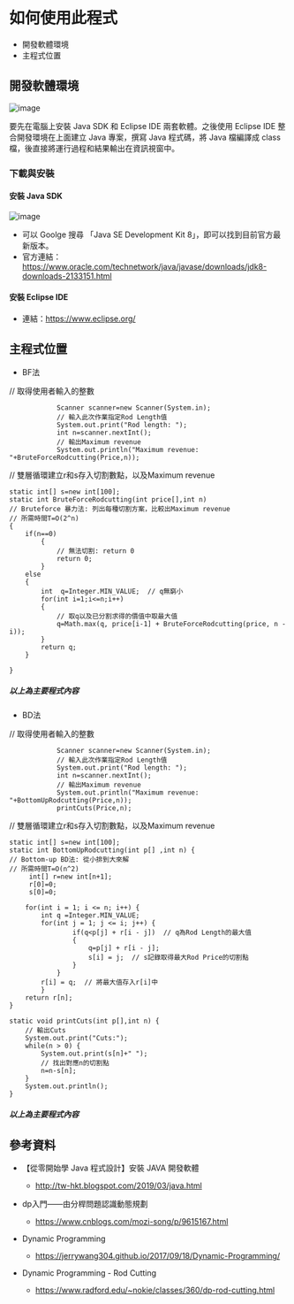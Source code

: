 # 如何使用此程式

- 開發軟體環境
- 主程式位置

## 開發軟體環境

![image](https://i.imgur.com/5MPeamM.png)

  要先在電腦上安裝 Java SDK 和 Eclipse IDE 兩套軟體。之後使用 Eclipse IDE 整合開發環境在上面建立 Java 專案，撰寫 Java 程式碼，將 Java 檔編譯成 class 檔，後直接將運行過程和結果輸出在資訊視窗中。

### 下載與安裝
#### 安裝 Java SDK

![image](https://i.imgur.com/FwQDKpO.jpg)
  - 可以 Goolge 搜尋 「Java SE Development Kit 8」，即可以找到目前官方最新版本。
  - 官方連結：https://www.oracle.com/technetwork/java/javase/downloads/jdk8-downloads-2133151.html

#### 安裝 Eclipse IDE
  - 連結：https://www.eclipse.org/
  
## 主程式位置

  - BF法

  // 取得使用者輸入的整數
  
		 		Scanner scanner=new Scanner(System.in);
		 		// 輸入此次作業指定Rod Length值				
		 		System.out.print("Rod length: ");				
		 		int n=scanner.nextInt();				
		 		// 輸出Maximum revenue				
		 		System.out.println("Maximum revenue: "+BruteForceRodcutting(Price,n));
				
  // 雙層循環建立r和s存入切割數點，以及Maximum revenue
  
	static int[] s=new int[100];	
	static int BruteForceRodcutting(int price[],int n)	
	// Bruteforce 暴力法: 列出每種切割方案，比較出Maximum revenue	
	// 所需時間T=O(2^n)	
	{	
		if(n==0)		
			{
				// 無法切割: return 0				
				return 0;			
			} 			
		else		
		{		
			int  q=Integer.MIN_VALUE;  // q無窮小
			for(int i=1;i<=n;i++)			
			{		
				// 取q以及已分割求得的價值中取最大值				
				q=Math.max(q, price[i-1] + BruteForceRodcutting(price, n - i));				
			}			
			return q;			
		}
		
	}
	
   ##### 以上為主要程式內容

  - BD法

  // 取得使用者輸入的整數
    
		 		Scanner scanner=new Scanner(System.in);
		 		// 輸入此次作業指定Rod Length值
		 		System.out.print("Rod length: ");
		 		int n=scanner.nextInt();
		 		// 輸出Maximum revenue
		 		System.out.println("Maximum revenue: "+BottomUpRodcutting(Price,n));
		 		printCuts(Price,n);
    
  // 雙層循環建立r和s存入切割數點，以及Maximum revenue
  
	static int[] s=new int[100];
	static int BottomUpRodcutting(int p[] ,int n) {
	// Bottom-up BD法: 從小排到大來解
	// 所需時間T=O(n^2)
		 int[] r=new int[n+1];
		 r[0]=0;
		 s[0]=0;
		 
	    for(int i = 1; i <= n; i++) {
	        int q =Integer.MIN_VALUE;
	        for(int j = 1; j <= i; j++) {
		        	if(q<p[j] + r[i - j])  // q為Rod Length的最大值
		        	{
		        		q=p[j] + r[i - j];
		        		s[i] = j;  // s記錄取得最大Rod Price的切割點
		        	}
	            }
	        r[i] = q;  // 將最大值存入r[i]中
	        }
	    return r[n];
	}
	 
	static void printCuts(int p[],int n) {
		// 輸出Cuts
		System.out.print("Cuts:");
		while(n > 0) {
			System.out.print(s[n]+" ");
			// 找出對應n的切割點
			n=n-s[n];
		}
		System.out.println();
	}
   ##### 以上為主要程式內容

## 參考資料


- 【從零開始學 Java 程式設計】安裝 JAVA 開發軟體
  - http://tw-hkt.blogspot.com/2019/03/java.html
  
- dp入門——由分桿問題認識動態規劃
  - https://www.cnblogs.com/mozi-song/p/9615167.html

- Dynamic Programming
  - https://jerrywang304.github.io/2017/09/18/Dynamic-Programming/
  
- Dynamic Programming - Rod Cutting
  - https://www.radford.edu/~nokie/classes/360/dp-rod-cutting.html
